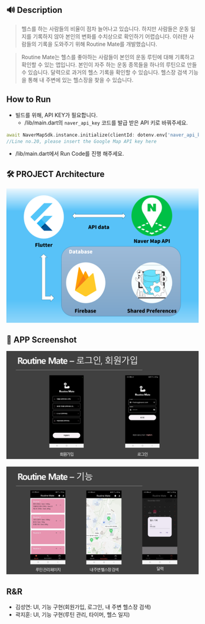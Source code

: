## 🔊 Description
> 헬스를 하는 사람들의 비율이 점차 늘어나고 있습니다.
하지만 사람들은 운동 일지를 기록하지 않아 본인의 변화를 수치상으로 확인하기 어렵습니다.
이러한 사람들의 기록을 도와주기 위해 Routine Mate를 개발했습니다.

> Routine Mate는 헬스를 좋아하는 사람들이 본인의 운동 루틴에 대해 기록하고 확인할 수 있는 앱입니다.
본인이 자주 하는 운동 종목들을 하나의 루틴으로 만들 수 있습니다.
달력으로 과거의 헬스 기록을 확인할 수 있습니다.
헬스장 검색 기능을 통해 내 주변에 있는 헬스장을 찾을 수 있습니다.

## How to Run
* 빌드를 위해, API KEY가 필요합니다.
  *  /lib/main.dart의 `naver_api_key` 코드를 발급 받은 API 키로 바꿔주세요.
```dart
await NaverMapSdk.instance.initialize(clientId: dotenv.env['naver_api_key']); 
//Line no.20, please insert the Google Map API key here
```

* /lib/main.dart에서 Run Code를 진행 해주세요.

## 🛠️ PROJECT Architecture
![alt text](image-2.png)

## 📱 APP Screenshot

![alt text](image-1.png)
<br>
<br>
![alt text](image.png)

## R&R
* 김성연: UI, 기능 구현(회원가입, 로그인, 내 주변 헬스장 검색)
* 곽지훈: UI, 기능 구현(루틴 관리, 타이머, 헬스 일지)



